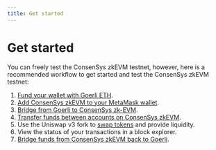 ```yaml
---
title: Get started
---
```


# Get started

You can freely test the ConsenSys zkEVM testnet, however, here is a recommended workflow to get started
and test the ConsenSys zkEVM testnet:

1. [Fund your wallet with Goerli ETH](fund.md).
1. [Add ConsenSys zkEVM to your MetaMask wallet](configure-metamask.md).
1. [Bridge from Goerli to ConsenSys zk-EVM](bridge-funds.md#goerli-to-consensys-zkevm).
1. [Transfer funds between accounts on ConsenSys zkEVM](../how-to/transfer-funds.md).
1. Use the Uniswap v3 fork to [swap tokens](../how-to/use-uniswap/swap.md) and
    provide liquidity.
1. View the status of your transactions in a block explorer.
1. [Bridge funds from ConsenSys zkEVM back to Goerli](bridge-funds.md#consensys-zkevm-to-goerli).
